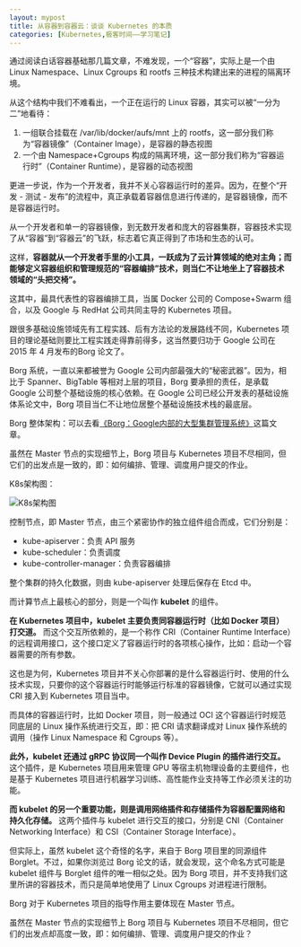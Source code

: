 ```yaml
---
layout: mypost
title: 从容器到容器云：谈谈 Kubernetes 的本质
categories: [Kubernetes,极客时间——学习笔记]
---
```


通过阅读白话容器基础那几篇文章，不难发现，一个“容器”，实际上是一个由 Linux Namespace、Linux Cgroups 和 rootfs 三种技术构建出来的进程的隔离环境。

从这个结构中我们不难看出，一个正在运行的 Linux 容器，其实可以被“一分为二”地看待：

<ol>
    <li>一组联合挂载在 /var/lib/docker/aufs/mnt 上的 rootfs，这一部分我们称为“容器镜像”（Container Image），是容器的静态视图</li>
    <li>一个由 Namespace+Cgroups 构成的隔离环境，这一部分我们称为“容器运行时”（Container Runtime），是容器的动态视图</li>
</ol>

更进一步说，作为一个开发者，我并不关心容器运行时的差异。因为，在整个“开发 - 测试 - 发布”的流程中，真正承载着容器信息进行传递的，是容器镜像，而不是容器运行时。

从一个开发者和单一的容器镜像，到无数开发者和庞大的容器集群，容器技术实现了从“容器”到“容器云”的飞跃，标志着它真正得到了市场和生态的认可。

这样，**容器就从一个开发者手里的小工具，一跃成为了云计算领域的绝对主角；而能够定义容器组织和管理规范的“容器编排”技术，则当仁不让地坐上了容器技术领域的“头把交椅”。**

这其中，最具代表性的容器编排工具，当属 Docker 公司的 Compose+Swarm 组合，以及 Google 与 RedHat 公司共同主导的 Kubernetes 项目。

跟很多基础设施领域先有工程实践、后有方法论的发展路线不同，Kubernetes 项目的理论基础则要比工程实践走得靠前得多，这当然要归功于 Google 公司在 2015 年 4 月发布的Borg 论文了。

Borg 系统，一直以来都被誉为 Google 公司内部最强大的“秘密武器”。因为，相比于 Spanner、BigTable 等相对上层的项目，Borg 要承担的责任，是承载 Google 公司整个基础设施的核心依赖。在 Google 公司已经公开发表的基础设施体系论文中，Borg 项目当仁不让地位居整个基础设施技术栈的最底层。

Borg 整体架构：可以去看<a href="https://zhuanlan.zhihu.com/p/30355957">《Borg：Google内部的大型集群管理系统》</a>这篇文章。

虽然在 Master 节点的实现细节上，Borg 项目与 Kubernetes 项目不尽相同，但它们的出发点是一致的，即：如何编排、管理、调度用户提交的作业。

K8s架构图：

![K8s架构图](pho1.jpg)

控制节点，即 Master 节点，由三个紧密协作的独立组件组合而成，它们分别是：

<ul>
    <li>kube-apiserver：负责 API 服务</li>
    <li>kube-scheduler：负责调度</li>
    <li>kube-controller-manager：负责容器编排</li>
</ul>

整个集群的持久化数据，则由 kube-apiserver 处理后保存在 Etcd 中。

而计算节点上最核心的部分，则是一个叫作 **kubelet** 的组件。

**在 Kubernetes 项目中，kubelet 主要负责同容器运行时（比如 Docker 项目）打交道。** 而这个交互所依赖的，是一个称作 CRI（Container Runtime Interface）的远程调用接口，这个接口定义了容器运行时的各项核心操作，比如：启动一个容器需要的所有参数。

这也是为何，Kubernetes 项目并不关心你部署的是什么容器运行时、使用的什么技术实现，只要你的这个容器运行时能够运行标准的容器镜像，它就可以通过实现 CRI 接入到 Kubernetes 项目当中。

而具体的容器运行时，比如 Docker 项目，则一般通过 OCI 这个容器运行时规范同底层的 Linux 操作系统进行交互，即：把 CRI 请求翻译成对 Linux 操作系统的调用（操作 Linux Namespace 和 Cgroups 等）。

**此外，kubelet 还通过 gRPC 协议同一个叫作 Device Plugin 的插件进行交互。** 这个插件，是 Kubernetes 项目用来管理 GPU 等宿主机物理设备的主要组件，也是基于 Kubernetes 项目进行机器学习训练、高性能作业支持等工作必须关注的功能。

**而 kubelet 的另一个重要功能，则是调用网络插件和存储插件为容器配置网络和持久化存储。** 这两个插件与 kubelet 进行交互的接口，分别是 CNI（Container Networking Interface）和 CSI（Container Storage Interface）。

但实际上，虽然 kubelet 这个奇怪的名字，来自于 Borg 项目里的同源组件 Borglet。不过，如果你浏览过 Borg 论文的话，就会发现，这个命名方式可能是 kubelet 组件与 Borglet 组件的唯一相似之处。因为 Borg 项目，并不支持我们这里所讲的容器技术，而只是简单地使用了 Linux Cgroups 对进程进行限制。

Borg 对于 Kubernetes 项目的指导作用主要体现在 Master 节点。

虽然在 Master 节点的实现细节上 Borg 项目与 Kubernetes 项目不尽相同，但它们的出发点却高度一致，即：如何编排、管理、调度用户提交的作业？



